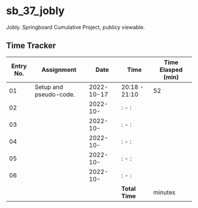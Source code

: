 # sb_37_jobly
Jobly. Springboard Cumulative Project, publicy viewable.

## Time Tracker
|Entry No.|Assignment|Date|Time|Time Elasped (min)|
|-|-|-|-|-|
|01|Setup and pseudo-code.|2022-10-17|20:18 - 21:10|52|
|02||2022-10-|: - :||
|03||2022-10-|: - :||
|04||2022-10-|: - :||
|05||2022-10-|: - :||
|06||2022-10-|: - :||
||||**Total Time**| minutes|